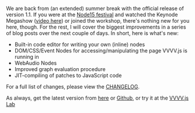 We are back from (an extended) summer break with the official release of version 1.1. If you were at the [Node15 festival](http://node15.vvvv.org) and watched the Keynode Megashow ([video here](https://vimeo.com/129211880)) or joined the workshop, there's nothing new for you here, though. For the rest, I will cover the biggest improvements in a series of blog posts over the next couple of days. In short, here is what's new:

* Built-in code editor for writing your own (inline) nodes
* DOM/CSS/Event Nodes for accessing/manipulating the page VVVV.js is running in
* WebAudio Nodes
* Improved graph evaluation procedure
* JIT-compiling of patches to JavaScript code

For a full list of changes, please view the [CHANGELOG](/vvvv_js/CHANGELOG).

As always, get the latest version from [here](/) or [Github](http://github.com/zauner/vvvv.js), or try it at the [VVVV.js Lab](http://lab.vvvvjs.com)
